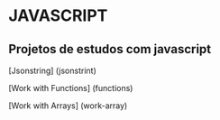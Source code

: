 # JAVASCRIPT

## Projetos de estudos com javascript

[Jsonstring] (jsonstrint)

[Work with Functions] (functions)

[Work with Arrays] (work-array)

